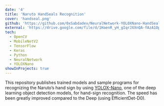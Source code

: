 ```yaml
---
date: '4'
title: 'Naruto HandSeals Recognition'
cover: 'handseal.png'
github: 'https://github.com/0xSabdadev/NeuralNetwork-YOLOXNano-HandSeals-Recognition'
external: 'https://drive.google.com/file/d/1HaenR_yH_gIqrJXXnQA-fAzA1Ope9E8y/view?usp=sharing'
tech:
  - OpenCV
  - MobileNetV2
  - TensorFlow
  - Keras
  - Python
  - NeuralNetwork
  - YOLOXNano
showInProjects: true
---
```


This repository publishes trained models and sample programs for recognizing the Naruto’s hand sign by using [YOLOX-Nano](https://github.com/Megvii-BaseDetection/YOLOX), one of the deep learning object detection models, for hand-sign recognition. The speed has been greatly improved compared to the Deep (using EfficientDet-D0).

